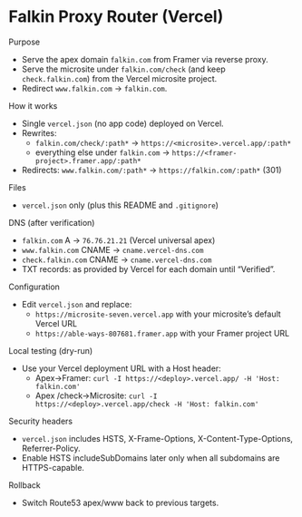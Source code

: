 # Falkin Proxy Router (Vercel)

Purpose
- Serve the apex domain `falkin.com` from Framer via reverse proxy.
- Serve the microsite under `falkin.com/check` (and keep `check.falkin.com`) from the Vercel microsite project.
- Redirect `www.falkin.com` → `falkin.com`.

How it works
- Single `vercel.json` (no app code) deployed on Vercel.
- Rewrites:
  - `falkin.com/check/:path*` → `https://<microsite>.vercel.app/:path*`
  - everything else under `falkin.com` → `https://<framer-project>.framer.app/:path*`
- Redirects: `www.falkin.com/:path*` → `https://falkin.com/:path*` (301)

Files
- `vercel.json` only (plus this README and `.gitignore`)

DNS (after verification)
- `falkin.com` A → `76.76.21.21` (Vercel universal apex)
- `www.falkin.com` CNAME → `cname.vercel-dns.com`
- `check.falkin.com` CNAME → `cname.vercel-dns.com`
- TXT records: as provided by Vercel for each domain until “Verified”.

Configuration
- Edit `vercel.json` and replace:
  - `https://microsite-seven.vercel.app` with your microsite’s default Vercel URL
  - `https://able-ways-807681.framer.app` with your Framer project URL

Local testing (dry-run)
- Use your Vercel deployment URL with a Host header:
  - Apex→Framer: `curl -I https://<deploy>.vercel.app/ -H 'Host: falkin.com'`
  - Apex /check→Microsite: `curl -I https://<deploy>.vercel.app/check -H 'Host: falkin.com'`

Security headers
- `vercel.json` includes HSTS, X-Frame-Options, X-Content-Type-Options, Referrer-Policy.
- Enable HSTS includeSubDomains later only when all subdomains are HTTPS-capable.

Rollback
- Switch Route53 apex/www back to previous targets.
